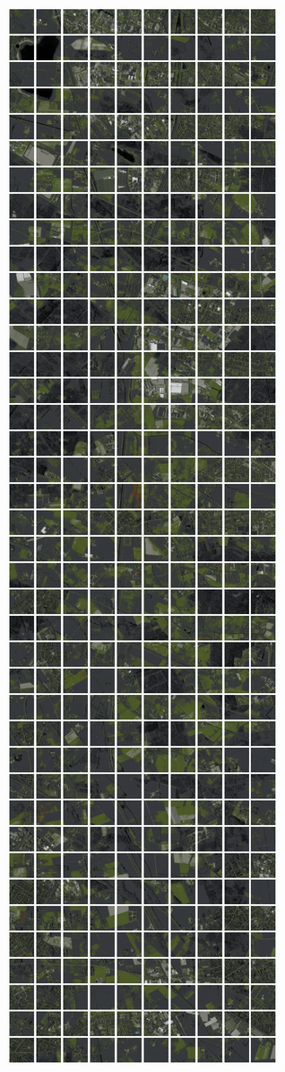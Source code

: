 <html>
<div>
<img src="https://github.com/HakkaTjakka/NL_TILE_MAP/blob/main/18/623/-1029/r.6230.-10290.png" height="44" width="44">
<img src="https://github.com/HakkaTjakka/NL_TILE_MAP/blob/main/18/623/-1029/r.6231.-10290.png" height="44" width="44">
<img src="https://github.com/HakkaTjakka/NL_TILE_MAP/blob/main/18/623/-1029/r.6232.-10290.png" height="44" width="44">
<img src="https://github.com/HakkaTjakka/NL_TILE_MAP/blob/main/18/623/-1029/r.6233.-10290.png" height="44" width="44">
<img src="https://github.com/HakkaTjakka/NL_TILE_MAP/blob/main/18/623/-1029/r.6234.-10290.png" height="44" width="44">
<img src="https://github.com/HakkaTjakka/NL_TILE_MAP/blob/main/18/623/-1029/r.6235.-10290.png" height="44" width="44">
<img src="https://github.com/HakkaTjakka/NL_TILE_MAP/blob/main/18/623/-1029/r.6236.-10290.png" height="44" width="44">
<img src="https://github.com/HakkaTjakka/NL_TILE_MAP/blob/main/18/623/-1029/r.6237.-10290.png" height="44" width="44">
<img src="https://github.com/HakkaTjakka/NL_TILE_MAP/blob/main/18/623/-1029/r.6238.-10290.png" height="44" width="44">
<img src="https://github.com/HakkaTjakka/NL_TILE_MAP/blob/main/18/623/-1029/r.6239.-10290.png" height="44" width="44">
<img src="https://github.com/HakkaTjakka/NL_TILE_MAP/blob/main/18/624/-1029/r.6240.-10290.png" height="44" width="44">
<img src="https://github.com/HakkaTjakka/NL_TILE_MAP/blob/main/18/624/-1029/r.6241.-10290.png" height="44" width="44">
<img src="https://github.com/HakkaTjakka/NL_TILE_MAP/blob/main/18/624/-1029/r.6242.-10290.png" height="44" width="44">
<img src="https://github.com/HakkaTjakka/NL_TILE_MAP/blob/main/18/624/-1029/r.6243.-10290.png" height="44" width="44">
<img src="https://github.com/HakkaTjakka/NL_TILE_MAP/blob/main/18/624/-1029/r.6244.-10290.png" height="44" width="44">
<img src="https://github.com/HakkaTjakka/NL_TILE_MAP/blob/main/18/624/-1029/r.6245.-10290.png" height="44" width="44">
<img src="https://github.com/HakkaTjakka/NL_TILE_MAP/blob/main/18/624/-1029/r.6246.-10290.png" height="44" width="44">
<img src="https://github.com/HakkaTjakka/NL_TILE_MAP/blob/main/18/624/-1029/r.6247.-10290.png" height="44" width="44">
<img src="https://github.com/HakkaTjakka/NL_TILE_MAP/blob/main/18/624/-1029/r.6248.-10290.png" height="44" width="44">
<img src="https://github.com/HakkaTjakka/NL_TILE_MAP/blob/main/18/624/-1029/r.6249.-10290.png" height="44" width="44">
<br>
<img src="https://github.com/HakkaTjakka/NL_TILE_MAP/blob/main/18/623/-1029/r.6230.-10289.png" height="44" width="44">
<img src="https://github.com/HakkaTjakka/NL_TILE_MAP/blob/main/18/623/-1029/r.6231.-10289.png" height="44" width="44">
<img src="https://github.com/HakkaTjakka/NL_TILE_MAP/blob/main/18/623/-1029/r.6232.-10289.png" height="44" width="44">
<img src="https://github.com/HakkaTjakka/NL_TILE_MAP/blob/main/18/623/-1029/r.6233.-10289.png" height="44" width="44">
<img src="https://github.com/HakkaTjakka/NL_TILE_MAP/blob/main/18/623/-1029/r.6234.-10289.png" height="44" width="44">
<img src="https://github.com/HakkaTjakka/NL_TILE_MAP/blob/main/18/623/-1029/r.6235.-10289.png" height="44" width="44">
<img src="https://github.com/HakkaTjakka/NL_TILE_MAP/blob/main/18/623/-1029/r.6236.-10289.png" height="44" width="44">
<img src="https://github.com/HakkaTjakka/NL_TILE_MAP/blob/main/18/623/-1029/r.6237.-10289.png" height="44" width="44">
<img src="https://github.com/HakkaTjakka/NL_TILE_MAP/blob/main/18/623/-1029/r.6238.-10289.png" height="44" width="44">
<img src="https://github.com/HakkaTjakka/NL_TILE_MAP/blob/main/18/623/-1029/r.6239.-10289.png" height="44" width="44">
<img src="https://github.com/HakkaTjakka/NL_TILE_MAP/blob/main/18/624/-1029/r.6240.-10289.png" height="44" width="44">
<img src="https://github.com/HakkaTjakka/NL_TILE_MAP/blob/main/18/624/-1029/r.6241.-10289.png" height="44" width="44">
<img src="https://github.com/HakkaTjakka/NL_TILE_MAP/blob/main/18/624/-1029/r.6242.-10289.png" height="44" width="44">
<img src="https://github.com/HakkaTjakka/NL_TILE_MAP/blob/main/18/624/-1029/r.6243.-10289.png" height="44" width="44">
<img src="https://github.com/HakkaTjakka/NL_TILE_MAP/blob/main/18/624/-1029/r.6244.-10289.png" height="44" width="44">
<img src="https://github.com/HakkaTjakka/NL_TILE_MAP/blob/main/18/624/-1029/r.6245.-10289.png" height="44" width="44">
<img src="https://github.com/HakkaTjakka/NL_TILE_MAP/blob/main/18/624/-1029/r.6246.-10289.png" height="44" width="44">
<img src="https://github.com/HakkaTjakka/NL_TILE_MAP/blob/main/18/624/-1029/r.6247.-10289.png" height="44" width="44">
<img src="https://github.com/HakkaTjakka/NL_TILE_MAP/blob/main/18/624/-1029/r.6248.-10289.png" height="44" width="44">
<img src="https://github.com/HakkaTjakka/NL_TILE_MAP/blob/main/18/624/-1029/r.6249.-10289.png" height="44" width="44">
<br>
<img src="https://github.com/HakkaTjakka/NL_TILE_MAP/blob/main/18/623/-1029/r.6230.-10288.png" height="44" width="44">
<img src="https://github.com/HakkaTjakka/NL_TILE_MAP/blob/main/18/623/-1029/r.6231.-10288.png" height="44" width="44">
<img src="https://github.com/HakkaTjakka/NL_TILE_MAP/blob/main/18/623/-1029/r.6232.-10288.png" height="44" width="44">
<img src="https://github.com/HakkaTjakka/NL_TILE_MAP/blob/main/18/623/-1029/r.6233.-10288.png" height="44" width="44">
<img src="https://github.com/HakkaTjakka/NL_TILE_MAP/blob/main/18/623/-1029/r.6234.-10288.png" height="44" width="44">
<img src="https://github.com/HakkaTjakka/NL_TILE_MAP/blob/main/18/623/-1029/r.6235.-10288.png" height="44" width="44">
<img src="https://github.com/HakkaTjakka/NL_TILE_MAP/blob/main/18/623/-1029/r.6236.-10288.png" height="44" width="44">
<img src="https://github.com/HakkaTjakka/NL_TILE_MAP/blob/main/18/623/-1029/r.6237.-10288.png" height="44" width="44">
<img src="https://github.com/HakkaTjakka/NL_TILE_MAP/blob/main/18/623/-1029/r.6238.-10288.png" height="44" width="44">
<img src="https://github.com/HakkaTjakka/NL_TILE_MAP/blob/main/18/623/-1029/r.6239.-10288.png" height="44" width="44">
<img src="https://github.com/HakkaTjakka/NL_TILE_MAP/blob/main/18/624/-1029/r.6240.-10288.png" height="44" width="44">
<img src="https://github.com/HakkaTjakka/NL_TILE_MAP/blob/main/18/624/-1029/r.6241.-10288.png" height="44" width="44">
<img src="https://github.com/HakkaTjakka/NL_TILE_MAP/blob/main/18/624/-1029/r.6242.-10288.png" height="44" width="44">
<img src="https://github.com/HakkaTjakka/NL_TILE_MAP/blob/main/18/624/-1029/r.6243.-10288.png" height="44" width="44">
<img src="https://github.com/HakkaTjakka/NL_TILE_MAP/blob/main/18/624/-1029/r.6244.-10288.png" height="44" width="44">
<img src="https://github.com/HakkaTjakka/NL_TILE_MAP/blob/main/18/624/-1029/r.6245.-10288.png" height="44" width="44">
<img src="https://github.com/HakkaTjakka/NL_TILE_MAP/blob/main/18/624/-1029/r.6246.-10288.png" height="44" width="44">
<img src="https://github.com/HakkaTjakka/NL_TILE_MAP/blob/main/18/624/-1029/r.6247.-10288.png" height="44" width="44">
<img src="https://github.com/HakkaTjakka/NL_TILE_MAP/blob/main/18/624/-1029/r.6248.-10288.png" height="44" width="44">
<img src="https://github.com/HakkaTjakka/NL_TILE_MAP/blob/main/18/624/-1029/r.6249.-10288.png" height="44" width="44">
<br>
<img src="https://github.com/HakkaTjakka/NL_TILE_MAP/blob/main/18/623/-1029/r.6230.-10287.png" height="44" width="44">
<img src="https://github.com/HakkaTjakka/NL_TILE_MAP/blob/main/18/623/-1029/r.6231.-10287.png" height="44" width="44">
<img src="https://github.com/HakkaTjakka/NL_TILE_MAP/blob/main/18/623/-1029/r.6232.-10287.png" height="44" width="44">
<img src="https://github.com/HakkaTjakka/NL_TILE_MAP/blob/main/18/623/-1029/r.6233.-10287.png" height="44" width="44">
<img src="https://github.com/HakkaTjakka/NL_TILE_MAP/blob/main/18/623/-1029/r.6234.-10287.png" height="44" width="44">
<img src="https://github.com/HakkaTjakka/NL_TILE_MAP/blob/main/18/623/-1029/r.6235.-10287.png" height="44" width="44">
<img src="https://github.com/HakkaTjakka/NL_TILE_MAP/blob/main/18/623/-1029/r.6236.-10287.png" height="44" width="44">
<img src="https://github.com/HakkaTjakka/NL_TILE_MAP/blob/main/18/623/-1029/r.6237.-10287.png" height="44" width="44">
<img src="https://github.com/HakkaTjakka/NL_TILE_MAP/blob/main/18/623/-1029/r.6238.-10287.png" height="44" width="44">
<img src="https://github.com/HakkaTjakka/NL_TILE_MAP/blob/main/18/623/-1029/r.6239.-10287.png" height="44" width="44">
<img src="https://github.com/HakkaTjakka/NL_TILE_MAP/blob/main/18/624/-1029/r.6240.-10287.png" height="44" width="44">
<img src="https://github.com/HakkaTjakka/NL_TILE_MAP/blob/main/18/624/-1029/r.6241.-10287.png" height="44" width="44">
<img src="https://github.com/HakkaTjakka/NL_TILE_MAP/blob/main/18/624/-1029/r.6242.-10287.png" height="44" width="44">
<img src="https://github.com/HakkaTjakka/NL_TILE_MAP/blob/main/18/624/-1029/r.6243.-10287.png" height="44" width="44">
<img src="https://github.com/HakkaTjakka/NL_TILE_MAP/blob/main/18/624/-1029/r.6244.-10287.png" height="44" width="44">
<img src="https://github.com/HakkaTjakka/NL_TILE_MAP/blob/main/18/624/-1029/r.6245.-10287.png" height="44" width="44">
<img src="https://github.com/HakkaTjakka/NL_TILE_MAP/blob/main/18/624/-1029/r.6246.-10287.png" height="44" width="44">
<img src="https://github.com/HakkaTjakka/NL_TILE_MAP/blob/main/18/624/-1029/r.6247.-10287.png" height="44" width="44">
<img src="https://github.com/HakkaTjakka/NL_TILE_MAP/blob/main/18/624/-1029/r.6248.-10287.png" height="44" width="44">
<img src="https://github.com/HakkaTjakka/NL_TILE_MAP/blob/main/18/624/-1029/r.6249.-10287.png" height="44" width="44">
<br>
<img src="https://github.com/HakkaTjakka/NL_TILE_MAP/blob/main/18/623/-1029/r.6230.-10286.png" height="44" width="44">
<img src="https://github.com/HakkaTjakka/NL_TILE_MAP/blob/main/18/623/-1029/r.6231.-10286.png" height="44" width="44">
<img src="https://github.com/HakkaTjakka/NL_TILE_MAP/blob/main/18/623/-1029/r.6232.-10286.png" height="44" width="44">
<img src="https://github.com/HakkaTjakka/NL_TILE_MAP/blob/main/18/623/-1029/r.6233.-10286.png" height="44" width="44">
<img src="https://github.com/HakkaTjakka/NL_TILE_MAP/blob/main/18/623/-1029/r.6234.-10286.png" height="44" width="44">
<img src="https://github.com/HakkaTjakka/NL_TILE_MAP/blob/main/18/623/-1029/r.6235.-10286.png" height="44" width="44">
<img src="https://github.com/HakkaTjakka/NL_TILE_MAP/blob/main/18/623/-1029/r.6236.-10286.png" height="44" width="44">
<img src="https://github.com/HakkaTjakka/NL_TILE_MAP/blob/main/18/623/-1029/r.6237.-10286.png" height="44" width="44">
<img src="https://github.com/HakkaTjakka/NL_TILE_MAP/blob/main/18/623/-1029/r.6238.-10286.png" height="44" width="44">
<img src="https://github.com/HakkaTjakka/NL_TILE_MAP/blob/main/18/623/-1029/r.6239.-10286.png" height="44" width="44">
<img src="https://github.com/HakkaTjakka/NL_TILE_MAP/blob/main/18/624/-1029/r.6240.-10286.png" height="44" width="44">
<img src="https://github.com/HakkaTjakka/NL_TILE_MAP/blob/main/18/624/-1029/r.6241.-10286.png" height="44" width="44">
<img src="https://github.com/HakkaTjakka/NL_TILE_MAP/blob/main/18/624/-1029/r.6242.-10286.png" height="44" width="44">
<img src="https://github.com/HakkaTjakka/NL_TILE_MAP/blob/main/18/624/-1029/r.6243.-10286.png" height="44" width="44">
<img src="https://github.com/HakkaTjakka/NL_TILE_MAP/blob/main/18/624/-1029/r.6244.-10286.png" height="44" width="44">
<img src="https://github.com/HakkaTjakka/NL_TILE_MAP/blob/main/18/624/-1029/r.6245.-10286.png" height="44" width="44">
<img src="https://github.com/HakkaTjakka/NL_TILE_MAP/blob/main/18/624/-1029/r.6246.-10286.png" height="44" width="44">
<img src="https://github.com/HakkaTjakka/NL_TILE_MAP/blob/main/18/624/-1029/r.6247.-10286.png" height="44" width="44">
<img src="https://github.com/HakkaTjakka/NL_TILE_MAP/blob/main/18/624/-1029/r.6248.-10286.png" height="44" width="44">
<img src="https://github.com/HakkaTjakka/NL_TILE_MAP/blob/main/18/624/-1029/r.6249.-10286.png" height="44" width="44">
<br>
<img src="https://github.com/HakkaTjakka/NL_TILE_MAP/blob/main/18/623/-1029/r.6230.-10285.png" height="44" width="44">
<img src="https://github.com/HakkaTjakka/NL_TILE_MAP/blob/main/18/623/-1029/r.6231.-10285.png" height="44" width="44">
<img src="https://github.com/HakkaTjakka/NL_TILE_MAP/blob/main/18/623/-1029/r.6232.-10285.png" height="44" width="44">
<img src="https://github.com/HakkaTjakka/NL_TILE_MAP/blob/main/18/623/-1029/r.6233.-10285.png" height="44" width="44">
<img src="https://github.com/HakkaTjakka/NL_TILE_MAP/blob/main/18/623/-1029/r.6234.-10285.png" height="44" width="44">
<img src="https://github.com/HakkaTjakka/NL_TILE_MAP/blob/main/18/623/-1029/r.6235.-10285.png" height="44" width="44">
<img src="https://github.com/HakkaTjakka/NL_TILE_MAP/blob/main/18/623/-1029/r.6236.-10285.png" height="44" width="44">
<img src="https://github.com/HakkaTjakka/NL_TILE_MAP/blob/main/18/623/-1029/r.6237.-10285.png" height="44" width="44">
<img src="https://github.com/HakkaTjakka/NL_TILE_MAP/blob/main/18/623/-1029/r.6238.-10285.png" height="44" width="44">
<img src="https://github.com/HakkaTjakka/NL_TILE_MAP/blob/main/18/623/-1029/r.6239.-10285.png" height="44" width="44">
<img src="https://github.com/HakkaTjakka/NL_TILE_MAP/blob/main/18/624/-1029/r.6240.-10285.png" height="44" width="44">
<img src="https://github.com/HakkaTjakka/NL_TILE_MAP/blob/main/18/624/-1029/r.6241.-10285.png" height="44" width="44">
<img src="https://github.com/HakkaTjakka/NL_TILE_MAP/blob/main/18/624/-1029/r.6242.-10285.png" height="44" width="44">
<img src="https://github.com/HakkaTjakka/NL_TILE_MAP/blob/main/18/624/-1029/r.6243.-10285.png" height="44" width="44">
<img src="https://github.com/HakkaTjakka/NL_TILE_MAP/blob/main/18/624/-1029/r.6244.-10285.png" height="44" width="44">
<img src="https://github.com/HakkaTjakka/NL_TILE_MAP/blob/main/18/624/-1029/r.6245.-10285.png" height="44" width="44">
<img src="https://github.com/HakkaTjakka/NL_TILE_MAP/blob/main/18/624/-1029/r.6246.-10285.png" height="44" width="44">
<img src="https://github.com/HakkaTjakka/NL_TILE_MAP/blob/main/18/624/-1029/r.6247.-10285.png" height="44" width="44">
<img src="https://github.com/HakkaTjakka/NL_TILE_MAP/blob/main/18/624/-1029/r.6248.-10285.png" height="44" width="44">
<img src="https://github.com/HakkaTjakka/NL_TILE_MAP/blob/main/18/624/-1029/r.6249.-10285.png" height="44" width="44">
<br>
<img src="https://github.com/HakkaTjakka/NL_TILE_MAP/blob/main/18/623/-1029/r.6230.-10284.png" height="44" width="44">
<img src="https://github.com/HakkaTjakka/NL_TILE_MAP/blob/main/18/623/-1029/r.6231.-10284.png" height="44" width="44">
<img src="https://github.com/HakkaTjakka/NL_TILE_MAP/blob/main/18/623/-1029/r.6232.-10284.png" height="44" width="44">
<img src="https://github.com/HakkaTjakka/NL_TILE_MAP/blob/main/18/623/-1029/r.6233.-10284.png" height="44" width="44">
<img src="https://github.com/HakkaTjakka/NL_TILE_MAP/blob/main/18/623/-1029/r.6234.-10284.png" height="44" width="44">
<img src="https://github.com/HakkaTjakka/NL_TILE_MAP/blob/main/18/623/-1029/r.6235.-10284.png" height="44" width="44">
<img src="https://github.com/HakkaTjakka/NL_TILE_MAP/blob/main/18/623/-1029/r.6236.-10284.png" height="44" width="44">
<img src="https://github.com/HakkaTjakka/NL_TILE_MAP/blob/main/18/623/-1029/r.6237.-10284.png" height="44" width="44">
<img src="https://github.com/HakkaTjakka/NL_TILE_MAP/blob/main/18/623/-1029/r.6238.-10284.png" height="44" width="44">
<img src="https://github.com/HakkaTjakka/NL_TILE_MAP/blob/main/18/623/-1029/r.6239.-10284.png" height="44" width="44">
<img src="https://github.com/HakkaTjakka/NL_TILE_MAP/blob/main/18/624/-1029/r.6240.-10284.png" height="44" width="44">
<img src="https://github.com/HakkaTjakka/NL_TILE_MAP/blob/main/18/624/-1029/r.6241.-10284.png" height="44" width="44">
<img src="https://github.com/HakkaTjakka/NL_TILE_MAP/blob/main/18/624/-1029/r.6242.-10284.png" height="44" width="44">
<img src="https://github.com/HakkaTjakka/NL_TILE_MAP/blob/main/18/624/-1029/r.6243.-10284.png" height="44" width="44">
<img src="https://github.com/HakkaTjakka/NL_TILE_MAP/blob/main/18/624/-1029/r.6244.-10284.png" height="44" width="44">
<img src="https://github.com/HakkaTjakka/NL_TILE_MAP/blob/main/18/624/-1029/r.6245.-10284.png" height="44" width="44">
<img src="https://github.com/HakkaTjakka/NL_TILE_MAP/blob/main/18/624/-1029/r.6246.-10284.png" height="44" width="44">
<img src="https://github.com/HakkaTjakka/NL_TILE_MAP/blob/main/18/624/-1029/r.6247.-10284.png" height="44" width="44">
<img src="https://github.com/HakkaTjakka/NL_TILE_MAP/blob/main/18/624/-1029/r.6248.-10284.png" height="44" width="44">
<img src="https://github.com/HakkaTjakka/NL_TILE_MAP/blob/main/18/624/-1029/r.6249.-10284.png" height="44" width="44">
<br>
<img src="https://github.com/HakkaTjakka/NL_TILE_MAP/blob/main/18/623/-1029/r.6230.-10283.png" height="44" width="44">
<img src="https://github.com/HakkaTjakka/NL_TILE_MAP/blob/main/18/623/-1029/r.6231.-10283.png" height="44" width="44">
<img src="https://github.com/HakkaTjakka/NL_TILE_MAP/blob/main/18/623/-1029/r.6232.-10283.png" height="44" width="44">
<img src="https://github.com/HakkaTjakka/NL_TILE_MAP/blob/main/18/623/-1029/r.6233.-10283.png" height="44" width="44">
<img src="https://github.com/HakkaTjakka/NL_TILE_MAP/blob/main/18/623/-1029/r.6234.-10283.png" height="44" width="44">
<img src="https://github.com/HakkaTjakka/NL_TILE_MAP/blob/main/18/623/-1029/r.6235.-10283.png" height="44" width="44">
<img src="https://github.com/HakkaTjakka/NL_TILE_MAP/blob/main/18/623/-1029/r.6236.-10283.png" height="44" width="44">
<img src="https://github.com/HakkaTjakka/NL_TILE_MAP/blob/main/18/623/-1029/r.6237.-10283.png" height="44" width="44">
<img src="https://github.com/HakkaTjakka/NL_TILE_MAP/blob/main/18/623/-1029/r.6238.-10283.png" height="44" width="44">
<img src="https://github.com/HakkaTjakka/NL_TILE_MAP/blob/main/18/623/-1029/r.6239.-10283.png" height="44" width="44">
<img src="https://github.com/HakkaTjakka/NL_TILE_MAP/blob/main/18/624/-1029/r.6240.-10283.png" height="44" width="44">
<img src="https://github.com/HakkaTjakka/NL_TILE_MAP/blob/main/18/624/-1029/r.6241.-10283.png" height="44" width="44">
<img src="https://github.com/HakkaTjakka/NL_TILE_MAP/blob/main/18/624/-1029/r.6242.-10283.png" height="44" width="44">
<img src="https://github.com/HakkaTjakka/NL_TILE_MAP/blob/main/18/624/-1029/r.6243.-10283.png" height="44" width="44">
<img src="https://github.com/HakkaTjakka/NL_TILE_MAP/blob/main/18/624/-1029/r.6244.-10283.png" height="44" width="44">
<img src="https://github.com/HakkaTjakka/NL_TILE_MAP/blob/main/18/624/-1029/r.6245.-10283.png" height="44" width="44">
<img src="https://github.com/HakkaTjakka/NL_TILE_MAP/blob/main/18/624/-1029/r.6246.-10283.png" height="44" width="44">
<img src="https://github.com/HakkaTjakka/NL_TILE_MAP/blob/main/18/624/-1029/r.6247.-10283.png" height="44" width="44">
<img src="https://github.com/HakkaTjakka/NL_TILE_MAP/blob/main/18/624/-1029/r.6248.-10283.png" height="44" width="44">
<img src="https://github.com/HakkaTjakka/NL_TILE_MAP/blob/main/18/624/-1029/r.6249.-10283.png" height="44" width="44">
<br>
<img src="https://github.com/HakkaTjakka/NL_TILE_MAP/blob/main/18/623/-1029/r.6230.-10282.png" height="44" width="44">
<img src="https://github.com/HakkaTjakka/NL_TILE_MAP/blob/main/18/623/-1029/r.6231.-10282.png" height="44" width="44">
<img src="https://github.com/HakkaTjakka/NL_TILE_MAP/blob/main/18/623/-1029/r.6232.-10282.png" height="44" width="44">
<img src="https://github.com/HakkaTjakka/NL_TILE_MAP/blob/main/18/623/-1029/r.6233.-10282.png" height="44" width="44">
<img src="https://github.com/HakkaTjakka/NL_TILE_MAP/blob/main/18/623/-1029/r.6234.-10282.png" height="44" width="44">
<img src="https://github.com/HakkaTjakka/NL_TILE_MAP/blob/main/18/623/-1029/r.6235.-10282.png" height="44" width="44">
<img src="https://github.com/HakkaTjakka/NL_TILE_MAP/blob/main/18/623/-1029/r.6236.-10282.png" height="44" width="44">
<img src="https://github.com/HakkaTjakka/NL_TILE_MAP/blob/main/18/623/-1029/r.6237.-10282.png" height="44" width="44">
<img src="https://github.com/HakkaTjakka/NL_TILE_MAP/blob/main/18/623/-1029/r.6238.-10282.png" height="44" width="44">
<img src="https://github.com/HakkaTjakka/NL_TILE_MAP/blob/main/18/623/-1029/r.6239.-10282.png" height="44" width="44">
<img src="https://github.com/HakkaTjakka/NL_TILE_MAP/blob/main/18/624/-1029/r.6240.-10282.png" height="44" width="44">
<img src="https://github.com/HakkaTjakka/NL_TILE_MAP/blob/main/18/624/-1029/r.6241.-10282.png" height="44" width="44">
<img src="https://github.com/HakkaTjakka/NL_TILE_MAP/blob/main/18/624/-1029/r.6242.-10282.png" height="44" width="44">
<img src="https://github.com/HakkaTjakka/NL_TILE_MAP/blob/main/18/624/-1029/r.6243.-10282.png" height="44" width="44">
<img src="https://github.com/HakkaTjakka/NL_TILE_MAP/blob/main/18/624/-1029/r.6244.-10282.png" height="44" width="44">
<img src="https://github.com/HakkaTjakka/NL_TILE_MAP/blob/main/18/624/-1029/r.6245.-10282.png" height="44" width="44">
<img src="https://github.com/HakkaTjakka/NL_TILE_MAP/blob/main/18/624/-1029/r.6246.-10282.png" height="44" width="44">
<img src="https://github.com/HakkaTjakka/NL_TILE_MAP/blob/main/18/624/-1029/r.6247.-10282.png" height="44" width="44">
<img src="https://github.com/HakkaTjakka/NL_TILE_MAP/blob/main/18/624/-1029/r.6248.-10282.png" height="44" width="44">
<img src="https://github.com/HakkaTjakka/NL_TILE_MAP/blob/main/18/624/-1029/r.6249.-10282.png" height="44" width="44">
<br>
<img src="https://github.com/HakkaTjakka/NL_TILE_MAP/blob/main/18/623/-1029/r.6230.-10281.png" height="44" width="44">
<img src="https://github.com/HakkaTjakka/NL_TILE_MAP/blob/main/18/623/-1029/r.6231.-10281.png" height="44" width="44">
<img src="https://github.com/HakkaTjakka/NL_TILE_MAP/blob/main/18/623/-1029/r.6232.-10281.png" height="44" width="44">
<img src="https://github.com/HakkaTjakka/NL_TILE_MAP/blob/main/18/623/-1029/r.6233.-10281.png" height="44" width="44">
<img src="https://github.com/HakkaTjakka/NL_TILE_MAP/blob/main/18/623/-1029/r.6234.-10281.png" height="44" width="44">
<img src="https://github.com/HakkaTjakka/NL_TILE_MAP/blob/main/18/623/-1029/r.6235.-10281.png" height="44" width="44">
<img src="https://github.com/HakkaTjakka/NL_TILE_MAP/blob/main/18/623/-1029/r.6236.-10281.png" height="44" width="44">
<img src="https://github.com/HakkaTjakka/NL_TILE_MAP/blob/main/18/623/-1029/r.6237.-10281.png" height="44" width="44">
<img src="https://github.com/HakkaTjakka/NL_TILE_MAP/blob/main/18/623/-1029/r.6238.-10281.png" height="44" width="44">
<img src="https://github.com/HakkaTjakka/NL_TILE_MAP/blob/main/18/623/-1029/r.6239.-10281.png" height="44" width="44">
<img src="https://github.com/HakkaTjakka/NL_TILE_MAP/blob/main/18/624/-1029/r.6240.-10281.png" height="44" width="44">
<img src="https://github.com/HakkaTjakka/NL_TILE_MAP/blob/main/18/624/-1029/r.6241.-10281.png" height="44" width="44">
<img src="https://github.com/HakkaTjakka/NL_TILE_MAP/blob/main/18/624/-1029/r.6242.-10281.png" height="44" width="44">
<img src="https://github.com/HakkaTjakka/NL_TILE_MAP/blob/main/18/624/-1029/r.6243.-10281.png" height="44" width="44">
<img src="https://github.com/HakkaTjakka/NL_TILE_MAP/blob/main/18/624/-1029/r.6244.-10281.png" height="44" width="44">
<img src="https://github.com/HakkaTjakka/NL_TILE_MAP/blob/main/18/624/-1029/r.6245.-10281.png" height="44" width="44">
<img src="https://github.com/HakkaTjakka/NL_TILE_MAP/blob/main/18/624/-1029/r.6246.-10281.png" height="44" width="44">
<img src="https://github.com/HakkaTjakka/NL_TILE_MAP/blob/main/18/624/-1029/r.6247.-10281.png" height="44" width="44">
<img src="https://github.com/HakkaTjakka/NL_TILE_MAP/blob/main/18/624/-1029/r.6248.-10281.png" height="44" width="44">
<img src="https://github.com/HakkaTjakka/NL_TILE_MAP/blob/main/18/624/-1029/r.6249.-10281.png" height="44" width="44">
<br>
<img src="https://github.com/HakkaTjakka/NL_TILE_MAP/blob/main/18/623/-1028/r.6230.-10280.png" height="44" width="44">
<img src="https://github.com/HakkaTjakka/NL_TILE_MAP/blob/main/18/623/-1028/r.6231.-10280.png" height="44" width="44">
<img src="https://github.com/HakkaTjakka/NL_TILE_MAP/blob/main/18/623/-1028/r.6232.-10280.png" height="44" width="44">
<img src="https://github.com/HakkaTjakka/NL_TILE_MAP/blob/main/18/623/-1028/r.6233.-10280.png" height="44" width="44">
<img src="https://github.com/HakkaTjakka/NL_TILE_MAP/blob/main/18/623/-1028/r.6234.-10280.png" height="44" width="44">
<img src="https://github.com/HakkaTjakka/NL_TILE_MAP/blob/main/18/623/-1028/r.6235.-10280.png" height="44" width="44">
<img src="https://github.com/HakkaTjakka/NL_TILE_MAP/blob/main/18/623/-1028/r.6236.-10280.png" height="44" width="44">
<img src="https://github.com/HakkaTjakka/NL_TILE_MAP/blob/main/18/623/-1028/r.6237.-10280.png" height="44" width="44">
<img src="https://github.com/HakkaTjakka/NL_TILE_MAP/blob/main/18/623/-1028/r.6238.-10280.png" height="44" width="44">
<img src="https://github.com/HakkaTjakka/NL_TILE_MAP/blob/main/18/623/-1028/r.6239.-10280.png" height="44" width="44">
<img src="https://github.com/HakkaTjakka/NL_TILE_MAP/blob/main/18/624/-1028/r.6240.-10280.png" height="44" width="44">
<img src="https://github.com/HakkaTjakka/NL_TILE_MAP/blob/main/18/624/-1028/r.6241.-10280.png" height="44" width="44">
<img src="https://github.com/HakkaTjakka/NL_TILE_MAP/blob/main/18/624/-1028/r.6242.-10280.png" height="44" width="44">
<img src="https://github.com/HakkaTjakka/NL_TILE_MAP/blob/main/18/624/-1028/r.6243.-10280.png" height="44" width="44">
<img src="https://github.com/HakkaTjakka/NL_TILE_MAP/blob/main/18/624/-1028/r.6244.-10280.png" height="44" width="44">
<img src="https://github.com/HakkaTjakka/NL_TILE_MAP/blob/main/18/624/-1028/r.6245.-10280.png" height="44" width="44">
<img src="https://github.com/HakkaTjakka/NL_TILE_MAP/blob/main/18/624/-1028/r.6246.-10280.png" height="44" width="44">
<img src="https://github.com/HakkaTjakka/NL_TILE_MAP/blob/main/18/624/-1028/r.6247.-10280.png" height="44" width="44">
<img src="https://github.com/HakkaTjakka/NL_TILE_MAP/blob/main/18/624/-1028/r.6248.-10280.png" height="44" width="44">
<img src="https://github.com/HakkaTjakka/NL_TILE_MAP/blob/main/18/624/-1028/r.6249.-10280.png" height="44" width="44">
<br>
<img src="https://github.com/HakkaTjakka/NL_TILE_MAP/blob/main/18/623/-1028/r.6230.-10279.png" height="44" width="44">
<img src="https://github.com/HakkaTjakka/NL_TILE_MAP/blob/main/18/623/-1028/r.6231.-10279.png" height="44" width="44">
<img src="https://github.com/HakkaTjakka/NL_TILE_MAP/blob/main/18/623/-1028/r.6232.-10279.png" height="44" width="44">
<img src="https://github.com/HakkaTjakka/NL_TILE_MAP/blob/main/18/623/-1028/r.6233.-10279.png" height="44" width="44">
<img src="https://github.com/HakkaTjakka/NL_TILE_MAP/blob/main/18/623/-1028/r.6234.-10279.png" height="44" width="44">
<img src="https://github.com/HakkaTjakka/NL_TILE_MAP/blob/main/18/623/-1028/r.6235.-10279.png" height="44" width="44">
<img src="https://github.com/HakkaTjakka/NL_TILE_MAP/blob/main/18/623/-1028/r.6236.-10279.png" height="44" width="44">
<img src="https://github.com/HakkaTjakka/NL_TILE_MAP/blob/main/18/623/-1028/r.6237.-10279.png" height="44" width="44">
<img src="https://github.com/HakkaTjakka/NL_TILE_MAP/blob/main/18/623/-1028/r.6238.-10279.png" height="44" width="44">
<img src="https://github.com/HakkaTjakka/NL_TILE_MAP/blob/main/18/623/-1028/r.6239.-10279.png" height="44" width="44">
<img src="https://github.com/HakkaTjakka/NL_TILE_MAP/blob/main/18/624/-1028/r.6240.-10279.png" height="44" width="44">
<img src="https://github.com/HakkaTjakka/NL_TILE_MAP/blob/main/18/624/-1028/r.6241.-10279.png" height="44" width="44">
<img src="https://github.com/HakkaTjakka/NL_TILE_MAP/blob/main/18/624/-1028/r.6242.-10279.png" height="44" width="44">
<img src="https://github.com/HakkaTjakka/NL_TILE_MAP/blob/main/18/624/-1028/r.6243.-10279.png" height="44" width="44">
<img src="https://github.com/HakkaTjakka/NL_TILE_MAP/blob/main/18/624/-1028/r.6244.-10279.png" height="44" width="44">
<img src="https://github.com/HakkaTjakka/NL_TILE_MAP/blob/main/18/624/-1028/r.6245.-10279.png" height="44" width="44">
<img src="https://github.com/HakkaTjakka/NL_TILE_MAP/blob/main/18/624/-1028/r.6246.-10279.png" height="44" width="44">
<img src="https://github.com/HakkaTjakka/NL_TILE_MAP/blob/main/18/624/-1028/r.6247.-10279.png" height="44" width="44">
<img src="https://github.com/HakkaTjakka/NL_TILE_MAP/blob/main/18/624/-1028/r.6248.-10279.png" height="44" width="44">
<img src="https://github.com/HakkaTjakka/NL_TILE_MAP/blob/main/18/624/-1028/r.6249.-10279.png" height="44" width="44">
<br>
<img src="https://github.com/HakkaTjakka/NL_TILE_MAP/blob/main/18/623/-1028/r.6230.-10278.png" height="44" width="44">
<img src="https://github.com/HakkaTjakka/NL_TILE_MAP/blob/main/18/623/-1028/r.6231.-10278.png" height="44" width="44">
<img src="https://github.com/HakkaTjakka/NL_TILE_MAP/blob/main/18/623/-1028/r.6232.-10278.png" height="44" width="44">
<img src="https://github.com/HakkaTjakka/NL_TILE_MAP/blob/main/18/623/-1028/r.6233.-10278.png" height="44" width="44">
<img src="https://github.com/HakkaTjakka/NL_TILE_MAP/blob/main/18/623/-1028/r.6234.-10278.png" height="44" width="44">
<img src="https://github.com/HakkaTjakka/NL_TILE_MAP/blob/main/18/623/-1028/r.6235.-10278.png" height="44" width="44">
<img src="https://github.com/HakkaTjakka/NL_TILE_MAP/blob/main/18/623/-1028/r.6236.-10278.png" height="44" width="44">
<img src="https://github.com/HakkaTjakka/NL_TILE_MAP/blob/main/18/623/-1028/r.6237.-10278.png" height="44" width="44">
<img src="https://github.com/HakkaTjakka/NL_TILE_MAP/blob/main/18/623/-1028/r.6238.-10278.png" height="44" width="44">
<img src="https://github.com/HakkaTjakka/NL_TILE_MAP/blob/main/18/623/-1028/r.6239.-10278.png" height="44" width="44">
<img src="https://github.com/HakkaTjakka/NL_TILE_MAP/blob/main/18/624/-1028/r.6240.-10278.png" height="44" width="44">
<img src="https://github.com/HakkaTjakka/NL_TILE_MAP/blob/main/18/624/-1028/r.6241.-10278.png" height="44" width="44">
<img src="https://github.com/HakkaTjakka/NL_TILE_MAP/blob/main/18/624/-1028/r.6242.-10278.png" height="44" width="44">
<img src="https://github.com/HakkaTjakka/NL_TILE_MAP/blob/main/18/624/-1028/r.6243.-10278.png" height="44" width="44">
<img src="https://github.com/HakkaTjakka/NL_TILE_MAP/blob/main/18/624/-1028/r.6244.-10278.png" height="44" width="44">
<img src="https://github.com/HakkaTjakka/NL_TILE_MAP/blob/main/18/624/-1028/r.6245.-10278.png" height="44" width="44">
<img src="https://github.com/HakkaTjakka/NL_TILE_MAP/blob/main/18/624/-1028/r.6246.-10278.png" height="44" width="44">
<img src="https://github.com/HakkaTjakka/NL_TILE_MAP/blob/main/18/624/-1028/r.6247.-10278.png" height="44" width="44">
<img src="https://github.com/HakkaTjakka/NL_TILE_MAP/blob/main/18/624/-1028/r.6248.-10278.png" height="44" width="44">
<img src="https://github.com/HakkaTjakka/NL_TILE_MAP/blob/main/18/624/-1028/r.6249.-10278.png" height="44" width="44">
<br>
<img src="https://github.com/HakkaTjakka/NL_TILE_MAP/blob/main/18/623/-1028/r.6230.-10277.png" height="44" width="44">
<img src="https://github.com/HakkaTjakka/NL_TILE_MAP/blob/main/18/623/-1028/r.6231.-10277.png" height="44" width="44">
<img src="https://github.com/HakkaTjakka/NL_TILE_MAP/blob/main/18/623/-1028/r.6232.-10277.png" height="44" width="44">
<img src="https://github.com/HakkaTjakka/NL_TILE_MAP/blob/main/18/623/-1028/r.6233.-10277.png" height="44" width="44">
<img src="https://github.com/HakkaTjakka/NL_TILE_MAP/blob/main/18/623/-1028/r.6234.-10277.png" height="44" width="44">
<img src="https://github.com/HakkaTjakka/NL_TILE_MAP/blob/main/18/623/-1028/r.6235.-10277.png" height="44" width="44">
<img src="https://github.com/HakkaTjakka/NL_TILE_MAP/blob/main/18/623/-1028/r.6236.-10277.png" height="44" width="44">
<img src="https://github.com/HakkaTjakka/NL_TILE_MAP/blob/main/18/623/-1028/r.6237.-10277.png" height="44" width="44">
<img src="https://github.com/HakkaTjakka/NL_TILE_MAP/blob/main/18/623/-1028/r.6238.-10277.png" height="44" width="44">
<img src="https://github.com/HakkaTjakka/NL_TILE_MAP/blob/main/18/623/-1028/r.6239.-10277.png" height="44" width="44">
<img src="https://github.com/HakkaTjakka/NL_TILE_MAP/blob/main/18/624/-1028/r.6240.-10277.png" height="44" width="44">
<img src="https://github.com/HakkaTjakka/NL_TILE_MAP/blob/main/18/624/-1028/r.6241.-10277.png" height="44" width="44">
<img src="https://github.com/HakkaTjakka/NL_TILE_MAP/blob/main/18/624/-1028/r.6242.-10277.png" height="44" width="44">
<img src="https://github.com/HakkaTjakka/NL_TILE_MAP/blob/main/18/624/-1028/r.6243.-10277.png" height="44" width="44">
<img src="https://github.com/HakkaTjakka/NL_TILE_MAP/blob/main/18/624/-1028/r.6244.-10277.png" height="44" width="44">
<img src="https://github.com/HakkaTjakka/NL_TILE_MAP/blob/main/18/624/-1028/r.6245.-10277.png" height="44" width="44">
<img src="https://github.com/HakkaTjakka/NL_TILE_MAP/blob/main/18/624/-1028/r.6246.-10277.png" height="44" width="44">
<img src="https://github.com/HakkaTjakka/NL_TILE_MAP/blob/main/18/624/-1028/r.6247.-10277.png" height="44" width="44">
<img src="https://github.com/HakkaTjakka/NL_TILE_MAP/blob/main/18/624/-1028/r.6248.-10277.png" height="44" width="44">
<img src="https://github.com/HakkaTjakka/NL_TILE_MAP/blob/main/18/624/-1028/r.6249.-10277.png" height="44" width="44">
<br>
<img src="https://github.com/HakkaTjakka/NL_TILE_MAP/blob/main/18/623/-1028/r.6230.-10276.png" height="44" width="44">
<img src="https://github.com/HakkaTjakka/NL_TILE_MAP/blob/main/18/623/-1028/r.6231.-10276.png" height="44" width="44">
<img src="https://github.com/HakkaTjakka/NL_TILE_MAP/blob/main/18/623/-1028/r.6232.-10276.png" height="44" width="44">
<img src="https://github.com/HakkaTjakka/NL_TILE_MAP/blob/main/18/623/-1028/r.6233.-10276.png" height="44" width="44">
<img src="https://github.com/HakkaTjakka/NL_TILE_MAP/blob/main/18/623/-1028/r.6234.-10276.png" height="44" width="44">
<img src="https://github.com/HakkaTjakka/NL_TILE_MAP/blob/main/18/623/-1028/r.6235.-10276.png" height="44" width="44">
<img src="https://github.com/HakkaTjakka/NL_TILE_MAP/blob/main/18/623/-1028/r.6236.-10276.png" height="44" width="44">
<img src="https://github.com/HakkaTjakka/NL_TILE_MAP/blob/main/18/623/-1028/r.6237.-10276.png" height="44" width="44">
<img src="https://github.com/HakkaTjakka/NL_TILE_MAP/blob/main/18/623/-1028/r.6238.-10276.png" height="44" width="44">
<img src="https://github.com/HakkaTjakka/NL_TILE_MAP/blob/main/18/623/-1028/r.6239.-10276.png" height="44" width="44">
<img src="https://github.com/HakkaTjakka/NL_TILE_MAP/blob/main/18/624/-1028/r.6240.-10276.png" height="44" width="44">
<img src="https://github.com/HakkaTjakka/NL_TILE_MAP/blob/main/18/624/-1028/r.6241.-10276.png" height="44" width="44">
<img src="https://github.com/HakkaTjakka/NL_TILE_MAP/blob/main/18/624/-1028/r.6242.-10276.png" height="44" width="44">
<img src="https://github.com/HakkaTjakka/NL_TILE_MAP/blob/main/18/624/-1028/r.6243.-10276.png" height="44" width="44">
<img src="https://github.com/HakkaTjakka/NL_TILE_MAP/blob/main/18/624/-1028/r.6244.-10276.png" height="44" width="44">
<img src="https://github.com/HakkaTjakka/NL_TILE_MAP/blob/main/18/624/-1028/r.6245.-10276.png" height="44" width="44">
<img src="https://github.com/HakkaTjakka/NL_TILE_MAP/blob/main/18/624/-1028/r.6246.-10276.png" height="44" width="44">
<img src="https://github.com/HakkaTjakka/NL_TILE_MAP/blob/main/18/624/-1028/r.6247.-10276.png" height="44" width="44">
<img src="https://github.com/HakkaTjakka/NL_TILE_MAP/blob/main/18/624/-1028/r.6248.-10276.png" height="44" width="44">
<img src="https://github.com/HakkaTjakka/NL_TILE_MAP/blob/main/18/624/-1028/r.6249.-10276.png" height="44" width="44">
<br>
<img src="https://github.com/HakkaTjakka/NL_TILE_MAP/blob/main/18/623/-1028/r.6230.-10275.png" height="44" width="44">
<img src="https://github.com/HakkaTjakka/NL_TILE_MAP/blob/main/18/623/-1028/r.6231.-10275.png" height="44" width="44">
<img src="https://github.com/HakkaTjakka/NL_TILE_MAP/blob/main/18/623/-1028/r.6232.-10275.png" height="44" width="44">
<img src="https://github.com/HakkaTjakka/NL_TILE_MAP/blob/main/18/623/-1028/r.6233.-10275.png" height="44" width="44">
<img src="https://github.com/HakkaTjakka/NL_TILE_MAP/blob/main/18/623/-1028/r.6234.-10275.png" height="44" width="44">
<img src="https://github.com/HakkaTjakka/NL_TILE_MAP/blob/main/18/623/-1028/r.6235.-10275.png" height="44" width="44">
<img src="https://github.com/HakkaTjakka/NL_TILE_MAP/blob/main/18/623/-1028/r.6236.-10275.png" height="44" width="44">
<img src="https://github.com/HakkaTjakka/NL_TILE_MAP/blob/main/18/623/-1028/r.6237.-10275.png" height="44" width="44">
<img src="https://github.com/HakkaTjakka/NL_TILE_MAP/blob/main/18/623/-1028/r.6238.-10275.png" height="44" width="44">
<img src="https://github.com/HakkaTjakka/NL_TILE_MAP/blob/main/18/623/-1028/r.6239.-10275.png" height="44" width="44">
<img src="https://github.com/HakkaTjakka/NL_TILE_MAP/blob/main/18/624/-1028/r.6240.-10275.png" height="44" width="44">
<img src="https://github.com/HakkaTjakka/NL_TILE_MAP/blob/main/18/624/-1028/r.6241.-10275.png" height="44" width="44">
<img src="https://github.com/HakkaTjakka/NL_TILE_MAP/blob/main/18/624/-1028/r.6242.-10275.png" height="44" width="44">
<img src="https://github.com/HakkaTjakka/NL_TILE_MAP/blob/main/18/624/-1028/r.6243.-10275.png" height="44" width="44">
<img src="https://github.com/HakkaTjakka/NL_TILE_MAP/blob/main/18/624/-1028/r.6244.-10275.png" height="44" width="44">
<img src="https://github.com/HakkaTjakka/NL_TILE_MAP/blob/main/18/624/-1028/r.6245.-10275.png" height="44" width="44">
<img src="https://github.com/HakkaTjakka/NL_TILE_MAP/blob/main/18/624/-1028/r.6246.-10275.png" height="44" width="44">
<img src="https://github.com/HakkaTjakka/NL_TILE_MAP/blob/main/18/624/-1028/r.6247.-10275.png" height="44" width="44">
<img src="https://github.com/HakkaTjakka/NL_TILE_MAP/blob/main/18/624/-1028/r.6248.-10275.png" height="44" width="44">
<img src="https://github.com/HakkaTjakka/NL_TILE_MAP/blob/main/18/624/-1028/r.6249.-10275.png" height="44" width="44">
<br>
<img src="https://github.com/HakkaTjakka/NL_TILE_MAP/blob/main/18/623/-1028/r.6230.-10274.png" height="44" width="44">
<img src="https://github.com/HakkaTjakka/NL_TILE_MAP/blob/main/18/623/-1028/r.6231.-10274.png" height="44" width="44">
<img src="https://github.com/HakkaTjakka/NL_TILE_MAP/blob/main/18/623/-1028/r.6232.-10274.png" height="44" width="44">
<img src="https://github.com/HakkaTjakka/NL_TILE_MAP/blob/main/18/623/-1028/r.6233.-10274.png" height="44" width="44">
<img src="https://github.com/HakkaTjakka/NL_TILE_MAP/blob/main/18/623/-1028/r.6234.-10274.png" height="44" width="44">
<img src="https://github.com/HakkaTjakka/NL_TILE_MAP/blob/main/18/623/-1028/r.6235.-10274.png" height="44" width="44">
<img src="https://github.com/HakkaTjakka/NL_TILE_MAP/blob/main/18/623/-1028/r.6236.-10274.png" height="44" width="44">
<img src="https://github.com/HakkaTjakka/NL_TILE_MAP/blob/main/18/623/-1028/r.6237.-10274.png" height="44" width="44">
<img src="https://github.com/HakkaTjakka/NL_TILE_MAP/blob/main/18/623/-1028/r.6238.-10274.png" height="44" width="44">
<img src="https://github.com/HakkaTjakka/NL_TILE_MAP/blob/main/18/623/-1028/r.6239.-10274.png" height="44" width="44">
<img src="https://github.com/HakkaTjakka/NL_TILE_MAP/blob/main/18/624/-1028/r.6240.-10274.png" height="44" width="44">
<img src="https://github.com/HakkaTjakka/NL_TILE_MAP/blob/main/18/624/-1028/r.6241.-10274.png" height="44" width="44">
<img src="https://github.com/HakkaTjakka/NL_TILE_MAP/blob/main/18/624/-1028/r.6242.-10274.png" height="44" width="44">
<img src="https://github.com/HakkaTjakka/NL_TILE_MAP/blob/main/18/624/-1028/r.6243.-10274.png" height="44" width="44">
<img src="https://github.com/HakkaTjakka/NL_TILE_MAP/blob/main/18/624/-1028/r.6244.-10274.png" height="44" width="44">
<img src="https://github.com/HakkaTjakka/NL_TILE_MAP/blob/main/18/624/-1028/r.6245.-10274.png" height="44" width="44">
<img src="https://github.com/HakkaTjakka/NL_TILE_MAP/blob/main/18/624/-1028/r.6246.-10274.png" height="44" width="44">
<img src="https://github.com/HakkaTjakka/NL_TILE_MAP/blob/main/18/624/-1028/r.6247.-10274.png" height="44" width="44">
<img src="https://github.com/HakkaTjakka/NL_TILE_MAP/blob/main/18/624/-1028/r.6248.-10274.png" height="44" width="44">
<img src="https://github.com/HakkaTjakka/NL_TILE_MAP/blob/main/18/624/-1028/r.6249.-10274.png" height="44" width="44">
<br>
<img src="https://github.com/HakkaTjakka/NL_TILE_MAP/blob/main/18/623/-1028/r.6230.-10273.png" height="44" width="44">
<img src="https://github.com/HakkaTjakka/NL_TILE_MAP/blob/main/18/623/-1028/r.6231.-10273.png" height="44" width="44">
<img src="https://github.com/HakkaTjakka/NL_TILE_MAP/blob/main/18/623/-1028/r.6232.-10273.png" height="44" width="44">
<img src="https://github.com/HakkaTjakka/NL_TILE_MAP/blob/main/18/623/-1028/r.6233.-10273.png" height="44" width="44">
<img src="https://github.com/HakkaTjakka/NL_TILE_MAP/blob/main/18/623/-1028/r.6234.-10273.png" height="44" width="44">
<img src="https://github.com/HakkaTjakka/NL_TILE_MAP/blob/main/18/623/-1028/r.6235.-10273.png" height="44" width="44">
<img src="https://github.com/HakkaTjakka/NL_TILE_MAP/blob/main/18/623/-1028/r.6236.-10273.png" height="44" width="44">
<img src="https://github.com/HakkaTjakka/NL_TILE_MAP/blob/main/18/623/-1028/r.6237.-10273.png" height="44" width="44">
<img src="https://github.com/HakkaTjakka/NL_TILE_MAP/blob/main/18/623/-1028/r.6238.-10273.png" height="44" width="44">
<img src="https://github.com/HakkaTjakka/NL_TILE_MAP/blob/main/18/623/-1028/r.6239.-10273.png" height="44" width="44">
<img src="https://github.com/HakkaTjakka/NL_TILE_MAP/blob/main/18/624/-1028/r.6240.-10273.png" height="44" width="44">
<img src="https://github.com/HakkaTjakka/NL_TILE_MAP/blob/main/18/624/-1028/r.6241.-10273.png" height="44" width="44">
<img src="https://github.com/HakkaTjakka/NL_TILE_MAP/blob/main/18/624/-1028/r.6242.-10273.png" height="44" width="44">
<img src="https://github.com/HakkaTjakka/NL_TILE_MAP/blob/main/18/624/-1028/r.6243.-10273.png" height="44" width="44">
<img src="https://github.com/HakkaTjakka/NL_TILE_MAP/blob/main/18/624/-1028/r.6244.-10273.png" height="44" width="44">
<img src="https://github.com/HakkaTjakka/NL_TILE_MAP/blob/main/18/624/-1028/r.6245.-10273.png" height="44" width="44">
<img src="https://github.com/HakkaTjakka/NL_TILE_MAP/blob/main/18/624/-1028/r.6246.-10273.png" height="44" width="44">
<img src="https://github.com/HakkaTjakka/NL_TILE_MAP/blob/main/18/624/-1028/r.6247.-10273.png" height="44" width="44">
<img src="https://github.com/HakkaTjakka/NL_TILE_MAP/blob/main/18/624/-1028/r.6248.-10273.png" height="44" width="44">
<img src="https://github.com/HakkaTjakka/NL_TILE_MAP/blob/main/18/624/-1028/r.6249.-10273.png" height="44" width="44">
<br>
<img src="https://github.com/HakkaTjakka/NL_TILE_MAP/blob/main/18/623/-1028/r.6230.-10272.png" height="44" width="44">
<img src="https://github.com/HakkaTjakka/NL_TILE_MAP/blob/main/18/623/-1028/r.6231.-10272.png" height="44" width="44">
<img src="https://github.com/HakkaTjakka/NL_TILE_MAP/blob/main/18/623/-1028/r.6232.-10272.png" height="44" width="44">
<img src="https://github.com/HakkaTjakka/NL_TILE_MAP/blob/main/18/623/-1028/r.6233.-10272.png" height="44" width="44">
<img src="https://github.com/HakkaTjakka/NL_TILE_MAP/blob/main/18/623/-1028/r.6234.-10272.png" height="44" width="44">
<img src="https://github.com/HakkaTjakka/NL_TILE_MAP/blob/main/18/623/-1028/r.6235.-10272.png" height="44" width="44">
<img src="https://github.com/HakkaTjakka/NL_TILE_MAP/blob/main/18/623/-1028/r.6236.-10272.png" height="44" width="44">
<img src="https://github.com/HakkaTjakka/NL_TILE_MAP/blob/main/18/623/-1028/r.6237.-10272.png" height="44" width="44">
<img src="https://github.com/HakkaTjakka/NL_TILE_MAP/blob/main/18/623/-1028/r.6238.-10272.png" height="44" width="44">
<img src="https://github.com/HakkaTjakka/NL_TILE_MAP/blob/main/18/623/-1028/r.6239.-10272.png" height="44" width="44">
<img src="https://github.com/HakkaTjakka/NL_TILE_MAP/blob/main/18/624/-1028/r.6240.-10272.png" height="44" width="44">
<img src="https://github.com/HakkaTjakka/NL_TILE_MAP/blob/main/18/624/-1028/r.6241.-10272.png" height="44" width="44">
<img src="https://github.com/HakkaTjakka/NL_TILE_MAP/blob/main/18/624/-1028/r.6242.-10272.png" height="44" width="44">
<img src="https://github.com/HakkaTjakka/NL_TILE_MAP/blob/main/18/624/-1028/r.6243.-10272.png" height="44" width="44">
<img src="https://github.com/HakkaTjakka/NL_TILE_MAP/blob/main/18/624/-1028/r.6244.-10272.png" height="44" width="44">
<img src="https://github.com/HakkaTjakka/NL_TILE_MAP/blob/main/18/624/-1028/r.6245.-10272.png" height="44" width="44">
<img src="https://github.com/HakkaTjakka/NL_TILE_MAP/blob/main/18/624/-1028/r.6246.-10272.png" height="44" width="44">
<img src="https://github.com/HakkaTjakka/NL_TILE_MAP/blob/main/18/624/-1028/r.6247.-10272.png" height="44" width="44">
<img src="https://github.com/HakkaTjakka/NL_TILE_MAP/blob/main/18/624/-1028/r.6248.-10272.png" height="44" width="44">
<img src="https://github.com/HakkaTjakka/NL_TILE_MAP/blob/main/18/624/-1028/r.6249.-10272.png" height="44" width="44">
<br>
<img src="https://github.com/HakkaTjakka/NL_TILE_MAP/blob/main/18/623/-1028/r.6230.-10271.png" height="44" width="44">
<img src="https://github.com/HakkaTjakka/NL_TILE_MAP/blob/main/18/623/-1028/r.6231.-10271.png" height="44" width="44">
<img src="https://github.com/HakkaTjakka/NL_TILE_MAP/blob/main/18/623/-1028/r.6232.-10271.png" height="44" width="44">
<img src="https://github.com/HakkaTjakka/NL_TILE_MAP/blob/main/18/623/-1028/r.6233.-10271.png" height="44" width="44">
<img src="https://github.com/HakkaTjakka/NL_TILE_MAP/blob/main/18/623/-1028/r.6234.-10271.png" height="44" width="44">
<img src="https://github.com/HakkaTjakka/NL_TILE_MAP/blob/main/18/623/-1028/r.6235.-10271.png" height="44" width="44">
<img src="https://github.com/HakkaTjakka/NL_TILE_MAP/blob/main/18/623/-1028/r.6236.-10271.png" height="44" width="44">
<img src="https://github.com/HakkaTjakka/NL_TILE_MAP/blob/main/18/623/-1028/r.6237.-10271.png" height="44" width="44">
<img src="https://github.com/HakkaTjakka/NL_TILE_MAP/blob/main/18/623/-1028/r.6238.-10271.png" height="44" width="44">
<img src="https://github.com/HakkaTjakka/NL_TILE_MAP/blob/main/18/623/-1028/r.6239.-10271.png" height="44" width="44">
<img src="https://github.com/HakkaTjakka/NL_TILE_MAP/blob/main/18/624/-1028/r.6240.-10271.png" height="44" width="44">
<img src="https://github.com/HakkaTjakka/NL_TILE_MAP/blob/main/18/624/-1028/r.6241.-10271.png" height="44" width="44">
<img src="https://github.com/HakkaTjakka/NL_TILE_MAP/blob/main/18/624/-1028/r.6242.-10271.png" height="44" width="44">
<img src="https://github.com/HakkaTjakka/NL_TILE_MAP/blob/main/18/624/-1028/r.6243.-10271.png" height="44" width="44">
<img src="https://github.com/HakkaTjakka/NL_TILE_MAP/blob/main/18/624/-1028/r.6244.-10271.png" height="44" width="44">
<img src="https://github.com/HakkaTjakka/NL_TILE_MAP/blob/main/18/624/-1028/r.6245.-10271.png" height="44" width="44">
<img src="https://github.com/HakkaTjakka/NL_TILE_MAP/blob/main/18/624/-1028/r.6246.-10271.png" height="44" width="44">
<img src="https://github.com/HakkaTjakka/NL_TILE_MAP/blob/main/18/624/-1028/r.6247.-10271.png" height="44" width="44">
<img src="https://github.com/HakkaTjakka/NL_TILE_MAP/blob/main/18/624/-1028/r.6248.-10271.png" height="44" width="44">
<img src="https://github.com/HakkaTjakka/NL_TILE_MAP/blob/main/18/624/-1028/r.6249.-10271.png" height="44" width="44">
<br>
</div>
</html>
